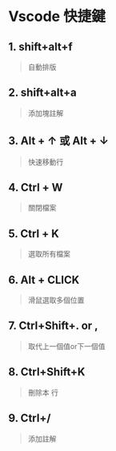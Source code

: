 # Vscode 快捷鍵
## 1. shift+alt+f
> 自動排版
## 2. shift+alt+a
> 添加塊註解
## 3. Alt + ↑ 或 Alt + ↓
> 快速移動行
## 4. Ctrl + W
> 關閉檔案
## 5. Ctrl + K
> 選取所有檔案
## 6. Alt + CLICK
> 滑鼠選取多個位置
## 7. Ctrl+Shift+. or ,
> 取代上一個值or下一個值
## 8. Ctrl+Shift+K
> 刪除本 行
## 9. Ctrl+/
> 添加註解